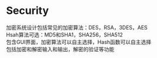 # Security
加密系统设计包括常见的加密算法：DES，RSA，3DES，AES <br>
Hsah算法可选：MD5和SHA1，SHA256，SHA512 <br>
包含GUI界面，加密算法可以自主选择，Hash函数可以自主选择<br>
包括加密和解密输入和输出，解密的验证等功能
